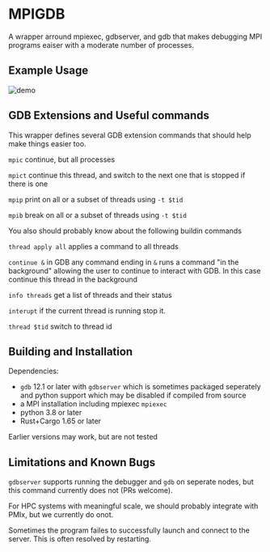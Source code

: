 # MPIGDB

A wrapper arround mpiexec, gdbserver, and gdb that makes debugging MPI programs eaiser with a moderate number of processes.

## Example Usage

![demo](https://github.com/robertu94/mpigdb/blob/main/docs/demo.gif)

## GDB Extensions and Useful commands

This wrapper defines several GDB extension commands that should help make things easier too.

`mpic` continue, but all processes

`mpict` continue this thread, and switch to the next one that is stopped if there is one

`mpip` print on all or a subset of threads using `-t $tid`

`mpib` break on all or a subset of threads using `-t $tid`

You also should probably know about the following buildin commands

`thread apply all` applies a command to all threads

`continue &` in GDB any command ending in `&` runs a command "in the background" allowing the user to continue to interact with GDB.  In this case continue this thread in the background

`info threads` get a list of threads and their status

`interupt` if the current thread is running stop it.

`thread $tid` switch to thread id

## Building and Installation

Dependencies:

+ `gdb` 12.1 or later with `gdbserver` which is sometimes packaged seperately and python support which may be disabled if compiled from source
+ a MPI installation including mpiexec `mpiexec`
+ python 3.8 or later
+ Rust+Cargo 1.65 or later

Earlier versions may work, but are not tested

## Limitations and Known Bugs

`gdbserver` supports running the debugger and `gdb` on seperate nodes, but this command currently does not (PRs welcome).

For HPC systems with meaningful scale, we should probably integrate with PMIx, but we currently do onot.

Sometimes the program failes to successfully launch and connect to the server.  This is often resolved by restarting.
